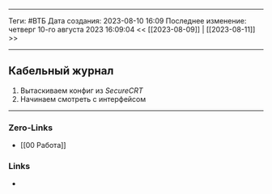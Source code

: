 ___
Теги: #ВТБ
Дата создания: 2023-08-10 16:09 
Последнее изменение: четверг 10-го августа 2023 16:09:04
<< [[2023-08-09]] | [[2023-08-11]] >> 
___
## Кабельный журнал

1. Вытаскиваем конфиг из *SecureCRT*
2. Начинаем смотреть с интерфейсом
___
### Zero-Links
- [[00 Работа]]

### Links
- 

